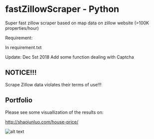 # fastZillowScraper - Python

Super fast zillow scraper based on map data on zillow website (>100K properties/hour)

Requirement:

In requirement.txt

Update: Dec 5st 2018
Add some function dealing with Captcha  

## NOTICE!!!

Scrape Zillow data violates their terms of use!!!

## Portfolio

Please see some visuallization of the results on:

http://shaojunluo.com/house-price/

![alt text](http://shaojunluo.com/wp-content/uploads/2018/09/Boston_house-1600x1103.png)
